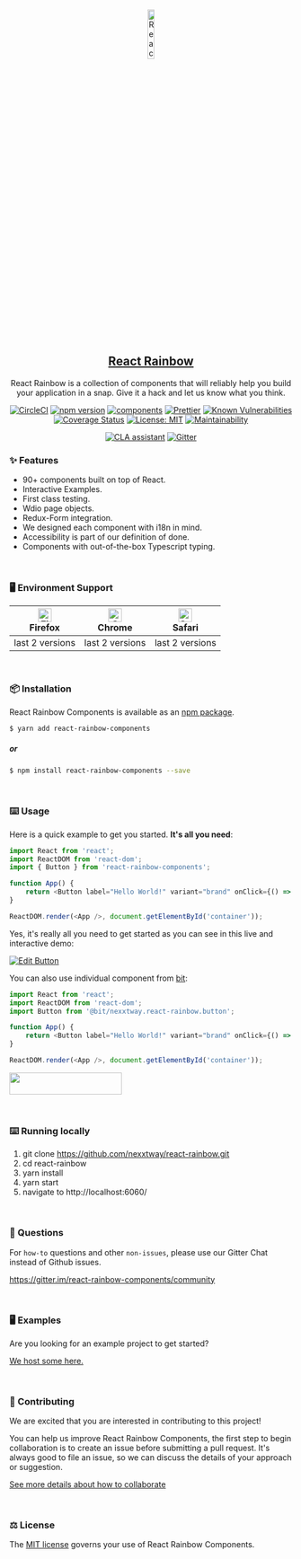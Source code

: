 <br/>

<p align="center">
  <a href="https://react-rainbow.firebaseapp.com/" rel="noopener" target="_blank"><img width="15%" src="https://raw.githubusercontent.com/nexxtway/react-rainbow/master/assets/images/rainbow-logo.svg?sanitize=true" alt="React Rainbow Component logo"></a>
</p>

<h2 align="center">
<a href="https://react-rainbow.firebaseapp.com/" rel="noopener" target="_blank">React Rainbow</a>
</h2>

<p align="center">
React Rainbow is a collection of components that will reliably help you build your application in a snap. Give it a hack and let us know what you think.
</p>

<div align="center">
 
[![CircleCI](https://circleci.com/gh/nexxtway/react-rainbow/tree/master.svg?style=svg)](https://circleci.com/gh/nexxtway/react-rainbow/tree/master)
[![npm version](https://badge.fury.io/js/react-rainbow-components.svg)](https://badge.fury.io/js/react-rainbow-components)
[![components](https://img.shields.io/bit/collection/total-components/nexxtway/react-rainbow?color=%236c5ce7)](https://bit.dev/nexxtway/react-rainbow?namespaces=__global__)
[![Prettier](https://img.shields.io/badge/code_style-prettier-ff69b4.svg)](https://prettier.io/)
[![Known Vulnerabilities](https://snyk.io/test/github/nexxtway/react-rainbow/badge.svg)](https://snyk.io/test/github/nexxtway/react-rainbow)
[![Coverage Status](https://coveralls.io/repos/github/nexxtway/react-rainbow/badge.svg?branch=master)](https://coveralls.io/github/nexxtway/react-rainbow?branch=master)
[![License: MIT](https://img.shields.io/badge/License-MIT-yellow.svg)](https://opensource.org/licenses/MIT)
[![Maintainability](https://api.codeclimate.com/v1/badges/e71caf3c07fa5a0bd8cc/maintainability)](https://codeclimate.com/github/nexxtway/react-rainbow/maintainability)

[![CLA assistant](https://cla-assistant.io/readme/badge/nexxtway/react-rainbow)](https://cla-assistant.io/nexxtway/react-rainbow)
[![Gitter](https://badges.gitter.im/Join%20Chat.svg)](https://gitter.im/react-rainbow-components/community?source=orgpage)

</div>

### ✨ Features

-   90+ components built on top of React.
-   Interactive Examples.
-   First class testing.
-   Wdio page objects.
-   Redux-Form integration.
-   We designed each component with i18n in mind.
-   Accessibility is part of our definition of done.
-   Components with out-of-the-box Typescript typing.

<br/>

### 🖥 Environment Support

| [<img src="https://raw.githubusercontent.com/alrra/browser-logos/master/src/firefox/firefox_48x48.png" alt="Firefox" width="24px" height="24px" />](http://godban.github.io/browsers-support-badges/)</br>Firefox | [<img src="https://raw.githubusercontent.com/alrra/browser-logos/master/src/chrome/chrome_48x48.png" alt="Chrome" width="24px" height="24px" />](http://godban.github.io/browsers-support-badges/)</br>Chrome | [<img src="https://raw.githubusercontent.com/alrra/browser-logos/master/src/safari/safari_48x48.png" alt="Safari" width="24px" height="24px" />](http://godban.github.io/browsers-support-badges/)</br>Safari |
| ----------------------------------------------------------------------------------------------------------------------------------------------------------------------------------------------------------------- | ------------------------------------------------------------------------------------------------------------------------------------------------------------------------------------------------------------- | ------------------------------------------------------------------------------------------------------------------------------------------------------------------------------------------------------------- |
| last 2 versions                                                                                                                                                                                                   | last 2 versions                                                                                                                                                                                               | last 2 versions                                                                                                                                                                                               |

<br/>

### 📦 Installation

React Rainbow Components is available as an [npm package](https://www.npmjs.com/package/react-rainbow-components).

```bash
$ yarn add react-rainbow-components
```

##### or

```bash
$ npm install react-rainbow-components --save
```

<br/>

### ⌨️ Usage

Here is a quick example to get you started. **It's all you need**:

```js
import React from 'react';
import ReactDOM from 'react-dom';
import { Button } from 'react-rainbow-components';

function App() {
    return <Button label="Hello World!" variant="brand" onClick={() => alert('Hello World!')} />;
}

ReactDOM.render(<App />, document.getElementById('container'));
```

Yes, it's really all you need to get started as you can see in this live and interactive demo:

[![Edit Button](https://codesandbox.io/static/img/play-codesandbox.svg)](https://codesandbox.io/s/24p8n0pnz0?from-embed)

You can also use individual component from [bit](https://bit.dev/nexxtway/react-rainbow):

```js
import React from 'react';
import ReactDOM from 'react-dom';
import Button from '@bit/nexxtway.react-rainbow.button';

function App() {
    return <Button label="Hello World!" variant="brand" onClick={() => alert('Hello World!')} />;
}

ReactDOM.render(<App />, document.getElementById('container'));
```

<a href="https://bit.dev/nexxtway/react-rainbow?namespaces=__global__" target="_blank"><img width="200" height="39" src="https://i.imagesup.co/images2/4a64f008951cd66e56d4f1e0141a27df584a1e94.png"></a>

<br/>

### ⌨️ Running locally

1. git clone https://github.com/nexxtway/react-rainbow.git
2. cd react-rainbow
3. yarn install
4. yarn start
5. navigate to http://localhost:6060/

<br/>

### 💬 Questions

For `how-to` questions and other `non-issues`, please use our Gitter Chat instead of Github issues.

https://gitter.im/react-rainbow-components/community

<br/>

### 🖥 Examples

Are you looking for an example project to get started?

[We host some here.](https://react-rainbow.web.app/#/Experiences)

<br/>

### 🤝 Contributing

We are excited that you are interested in contributing to this project!

You can help us improve React Rainbow Components, the first step to begin collaboration is to create an issue before submitting a pull request. It's always good to file an issue, so we can discuss the details of your approach or suggestion.

[See more details about how to collaborate](https://github.com/nexxtway/react-rainbow/blob/master/CONTRIBUTING.md)

<br/>

### ⚖️ License

The [MIT license](https://github.com/nexxtway/react-rainbow/blob/master/LICENSE) governs your use of React Rainbow Components.

